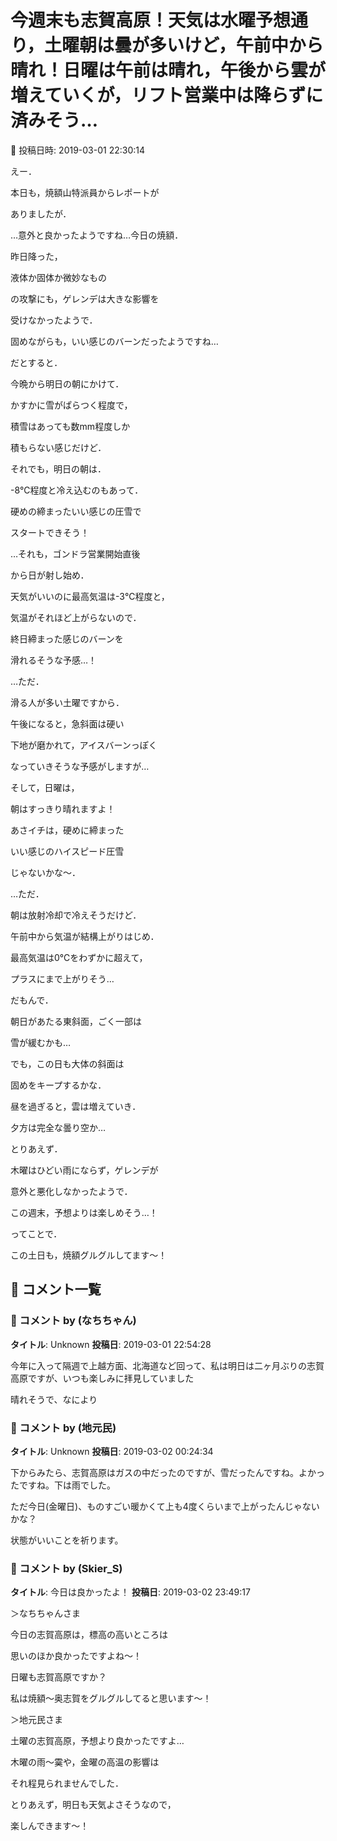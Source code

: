 # 今週末も志賀高原！天気は水曜予想通り，土曜朝は曇が多いけど，午前中から晴れ！日曜は午前は晴れ，午後から雲が増えていくが，リフト営業中は降らずに済みそう…

📅 投稿日時: 2019-03-01 22:30:14

えー．


本日も，焼額山特派員からレポートが


ありましたが．


…意外と良かったようですね…今日の焼額．





昨日降った，


液体か固体か微妙なもの


の攻撃にも，ゲレンデは大きな影響を


受けなかったようで．


固めながらも，いい感じのバーンだったようですね…





だとすると．


今晩から明日の朝にかけて．


かすかに雪がぱらつく程度で，


積雪はあっても数mm程度しか


積もらない感じだけど．





それでも，明日の朝は．


-8℃程度と冷え込むのもあって．


硬めの締まったいい感じの圧雪で


スタートできそう！


…それも，ゴンドラ営業開始直後


から日が射し始め．


天気がいいのに最高気温は-3℃程度と，


気温がそれほど上がらないので．


終日締まった感じのバーンを


滑れるそうな予感…！





…ただ．


滑る人が多い土曜ですから．


午後になると，急斜面は硬い


下地が磨かれて，アイスバーンっぽく


なっていきそうな予感がしますが…





そして，日曜は，


朝はすっきり晴れますよ！


あさイチは，硬めに締まった


いい感じのハイスピード圧雪


じゃないかな～．


…ただ．


朝は放射冷却で冷えそうだけど．


午前中から気温が結構上がりはじめ．


最高気温は0℃をわずかに超えて，


プラスにまで上がりそう…


だもんで．


朝日があたる東斜面，ごく一部は


雪が緩むかも…


でも，この日も大体の斜面は


固めをキープするかな．


昼を過ぎると，雲は増えていき．


夕方は完全な曇り空か…





とりあえず．


木曜はひどい雨にならず，ゲレンデが


意外と悪化しなかったようで．


この週末，予想よりは楽しめそう…！





ってことで．


この土日も，焼額グルグルしてます～！

## 💬 コメント一覧

### 💬 コメント by (なちちゃん)
**タイトル**: Unknown
**投稿日**: 2019-03-01 22:54:28

今年に入って隔週で上越方面、北海道など回って、私は明日は二ヶ月ぶりの志賀高原ですが、いつも楽しみに拝見していました

晴れそうで、なにより

### 💬 コメント by (地元民)
**タイトル**: Unknown
**投稿日**: 2019-03-02 00:24:34

下からみたら、志賀高原はガスの中だったのですが、雪だったんですね。よかったですね。下は雨でした。



ただ今日(金曜日)、ものすごい暖かくて上も4度くらいまで上がったんじゃないかな？



状態がいいことを祈ります。

### 💬 コメント by (Skier_S)
**タイトル**: 今日は良かったよ！
**投稿日**: 2019-03-02 23:49:17

＞なちちゃんさま

今日の志賀高原は，標高の高いところは

思いのほか良かったですよね～！

日曜も志賀高原ですか？

私は焼額～奥志賀をグルグルしてると思います～！



＞地元民さま

土曜の志賀高原，予想より良かったですよ…

木曜の雨～霙や，金曜の高温の影響は

それ程見られませんでした．

とりあえず，明日も天気よさそうなので，

楽しんできます～！

